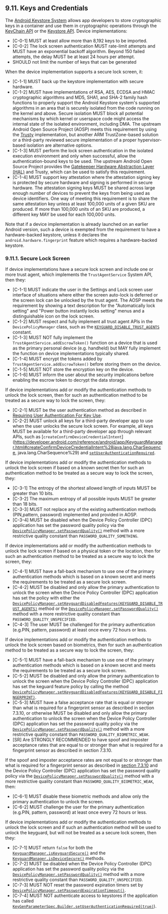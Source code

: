 ## 9.11\. Keys and Credentials

The [Android Keystore System](https://developer.android.com/training/articles/keystore.html)
allows app developers to store cryptographic keys in a container and use them in
cryptographic operations through the [KeyChain API](https://developer.android.com/reference/android/security/KeyChain.html)
or the [Keystore API](https://developer.android.com/reference/java/security/KeyStore.html).
Device implementations:

*    [C-0-1] MUST at least allow more than 8,192 keys to be imported.
*    [C-0-2] The lock screen authentication MUST rate-limit attempts and MUST
have an exponential backoff algorithm. Beyond 150 failed attempts, the delay
MUST be at least 24 hours per attempt.
*    SHOULD not limit the number of keys that can be generated

When the device implementation supports a secure lock screen, it:

*    [C-1-1] MUST back up the keystore implementation with secure hardware.
*    [C-1-2] MUST have implementations of RSA, AES, ECDSA and HMAC cryptographic
algorithms and MD5, SHA1, and SHA-2 family hash functions to properly support
the Android Keystore system's supported algorithms in an area that is securely
isolated from the code running on the kernel and above. Secure isolation MUST
block all potential mechanisms by which kernel or userspace code might access
the internal state of the isolated environment, including DMA. The upstream
Android Open Source Project (AOSP) meets this requirement by using the
[Trusty](https://source.android.com/security/trusty/) implementation, but
another ARM TrustZone-based solution or a third-party reviewed secure
implementation of a proper hypervisor-based isolation are alternative options.
*    [C-1-3] MUST perform the lock screen authentication in the isolated
execution environment and only when successful, allow the authentication-bound
keys to be used. The upstream Android Open Source Project provides the
[Gatekeeper Hardware Abstraction Layer (HAL)](http://source.android.com/devices/tech/security/authentication/gatekeeper.html)
and Trusty, which can be used to satisfy this requirement.
*    [C-1-4] MUST support key attestation where the attestation signing key is
protected by secure hardware and signing is performed in secure hardware. The
attestation signing keys MUST be shared across large enough number of devices to
prevent the keys from being used as device identifiers. One way of meeting this
requirement is to share the same attestation key unless at least 100,000 units
of a given SKU are produced. If more than 100,000 units of an SKU are produced,
a different key MAY be used for each 100,000 units.

Note that if a device implementation is already launched on an earlier Android
version, such a device is exempted from the requirement to have a
hardware-backed keystore, unless it declares the `android.hardware.fingerprint`
feature which requires a hardware-backed keystore.

### 9.11.1\. Secure Lock Screen

If device implementations have a secure lock screen and include one or more
trust agent, which implements the `TrustAgentService` System API, then they:

*    [C-1-1] MUST indicate the user in the Settings and Lock screen user
interface of situations where either the screen auto-lock is deferred or the
screen lock can be unlocked by the trust agent. The AOSP meets the requirement
by showing a text description for the "Automatically lock setting" and
"Power button instantly locks setting" menus and a distinguishable icon on
the lock screen.
*    [C-1-2] MUST respect and fully implement all trust agent APIs in the
`DevicePolicyManager` class, such as the [`KEYGUARD_DISABLE_TRUST_AGENTS`](https://developer.android.com/reference/android/app/admin/DevicePolicyManager.html#KEYGUARD&lowbarDISABLE&lowbarTRUST&lowbarAGENTS)
constant.
*    [C-1-3] MUST NOT fully implement the `TrustAgentService.addEscrowToken()`
function on a device that is used as the primary personal device
(e.g. handheld) but MAY fully implement the function on device implementations
typically shared.
*    [C-1-4] MUST encrypt the tokens added by `TrustAgentService.addEscrowToken()`
before storing them on the device.
*    [C-1-5] MUST NOT store the encryption key on the device.
*    [C-1-6] MUST inform the user about the security implications before
enabling the escrow token to decrypt the data storage.

If device implementations add or modify the authentication methods to unlock
the lock screen, then for such an authentication method to be treated as a
secure way to lock the screen, they:

*    [C-2-1] MUST be the user authentication method as described in
[Requiring User Authentication For Key Use](https://developer.android.com/training/articles/keystore.html#UserAuthentication).
*    [C-2-2] MUST unlock all keys for a third-party developer app to use when
the user unlocks the secure lock screen. For example, all keys MUST be available
for a third-party developer app through relevant APIs, such as
[`createConfirmDeviceCredentialIntent`](https://developer.android.com/reference/android/app/KeyguardManager.html#createConfirmDeviceCredentialIntent%28java.lang.CharSequence, java.lang.CharSequence%29)
and [`setUserAuthenticationRequired`](https://developer.android.com/reference/android/security/keystore/KeyGenParameterSpec.Builder.html#setUserAuthenticationRequired%28boolean%29).

If device implementations add or modify the authentication methods to unlock
the lock screen if based on a known secret then for such an authentication
method to be treated as a secure way to lock the screen, they:

*    [C-3-1] The entropy of the shortest allowed length of inputs MUST be
greater than 10 bits.
*    [C-3-2] The maximum entropy of all possible inputs MUST be greater than
18 bits.
*    [C-3-3] MUST not replace any of the existing authentication methods
(PIN,pattern, password) implemented and provided in AOSP.
*    [C-3-4] MUST be disabled when the Device Policy Controller (DPC)
application has set the password quality policy via the
[`DevicePolicyManager.setPasswordQuality()`](https://developer.android.com/reference/android/app/admin/DevicePolicyManager.html#setPasswordQuality%28android.content.ComponentName,%20int%29)
method with a more restrictive quality constant than
`PASSWORD_QUALITY_SOMETHING`.

If device implementations add or modify the authentication methods to unlock
the lock screen if based on a physical token or the location, then for such an
authentication method to be treated as a secure way to lock the screen, they:

*    [C-4-1] MUST have a fall-back mechanism to use one of the primary
authentication methods which is based on a known secret and meets the
requirements to be treated as a secure lock screen.
*    [C-4-2] MUST be disabled and only allow the primary authentication to
unlock the screen when the Device Policy Controller (DPC) application has set
the policy with either the [`DevicePolicyManager.setKeyguardDisabledFeatures(KEYGUARD_DISABLE_TRUST_AGENTS)`](http://developer.android.com/reference/android/app/admin/DevicePolicyManager.html#setKeyguardDisabledFeatures%28android.content.ComponentName,%20int%29)
method or the [`DevicePolicyManager.setPasswordQuality()`](https://developer.android.com/reference/android/app/admin/DevicePolicyManager.html#setPasswordQuality%28android.content.ComponentName,%20int%29)
method with a more restrictive quality constant than
`PASSWORD_QUALITY_UNSPECIFIED`.
*    [C-4-3] The user MUST be challenged for the primary authentication
(e.g.PIN, pattern, password) at least once every 72 hours or less.

If device implementations add or modify the authentication methods to unlock
the lock screen based on biometrics, then for such an authentication method to
be treated as a secure way to lock the screen, they:

*    [C-5-1] MUST have a fall-back mechanism to use one of the primary
authentication methods which is based on a known secret and meets the
requirements to be treated as a secure lock screen.
*    [C-5-2] MUST be disabled and only allow the primary authentication to
unlock the screen when the Device Policy Controller (DPC) application has set
the keguard feature policy by calling the method
[`DevicePolicyManager.setKeyguardDisabledFeatures(KEYGUARD_DISABLE_FINGERPRINT)`](http://developer.android.com/reference/android/app/admin/DevicePolicyManager.html#setKeyguardDisabledFeatures%28android.content.ComponentName,%20int%29).
*    [C-5-3] MUST have a false acceptance rate that is equal or stronger than
what is required for a fingerprint sensor as described in section 7.3.10, or
otherwise MUST be disabled and only allow the primary authentication to unlock
the screen when the Device Policy Controller (DPC) application has set the
password quality policy via the [`DevicePolicyManager.setPasswordQuality()`](https://developer.android.com/reference/android/app/admin/DevicePolicyManager.html\#setPasswordQuality%28android.content.ComponentName,%20int%29)
method with a more restrictive quality constant than
`PASSWORD_QUALITY_BIOMETRIC_WEAK`.
*    [SR] Are STRONGLY RECOMMENDED to have spoof and imposter acceptance rates
that are equal to or stronger than what is required for a fingerprint sensor as
described in section 7.3.10.

If the spoof and imposter acceptance rates are not equal to or stronger than
what is required for a fingerprint sensor as described in
[section 7.3.10](#7_3_10_fingerprint_sensor) and the Device Policy
Controller (DPC) application has set the password quality policy via the
[`DevicePolicyManager.setPasswordQuality()`](https://developer.android.com/reference/android/app/admin/DevicePolicyManager.html\#setPasswordQuality%28android.content.ComponentName,%20int%29)
method with a more restrictive quality constant than
`PASSWORD_QUALITY_BIOMETRIC_WEAK`, then:

*    [C-6-1] MUST disable these biometric methods and allow only the primary
authentication to unlock the screen.
*    [C-6-2] MUST challenge the user for the primary authentication
(e.g.PIN, pattern, password) at least once every 72 hours or less.

If device implementations add or modify the authentication methods to unlock
the lock screen and if such an authentication method will be used to unlock
the keyguard, but will not be treated as a secure lock screen, then they:

*    [C-7-1] MUST return `false` for both the [`KeyguardManager.isKeyguardSecure()`](http://developer.android.com/reference/android/app/KeyguardManager.html#isKeyguardSecure%28%29)
and the [`KeyguardManager.isDeviceSecure()`](https://developer.android.com/reference/android/app/KeyguardManager.html#isDeviceSecure%28%29)
methods.
*    [C-7-2] MUST be disabled when the Device Policy Controller (DPC)
application has set the password quality policy via the [`DevicePolicyManager.setPasswordQuality()`](https://developer.android.com/reference/android/app/admin/DevicePolicyManager.html#setPasswordQuality%28android.content.ComponentName,%20int%29)
method with a more restrictive quality constant than
`PASSWORD_QUALITY_UNSPECIFIED`.
*    [C-7-3] MUST NOT reset the password expiration timers set by
[`DevicePolicyManager.setPasswordExpirationTimeout()`](http://developer.android.com/reference/android/app/admin/DevicePolicyManager.html#setPasswordExpirationTimeout%28android.content.ComponentName,%20long%29).
*    [C-7-4] MUST NOT authenticate access to keystores if the application has
called [`KeyGenParameterSpec.Builder.setUserAuthenticationRequired(true)`](https://developer.android.com/reference/android/security/keystore/KeyGenParameterSpec.Builder.html#setUserAuthenticationRequired%28boolean%29)).
